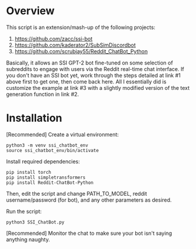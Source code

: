 # Overview
This script is an extension/mash-up of the following projects:
1. https://github.com/zacc/ssi-bot
2. https://github.com/kaderator2/SubSimDiscordbot
3. https://github.com/scrubjay55/Reddit_ChatBot_Python

Basically, it allows an SSI GPT-2 bot fine-tuned on some selection of subreddits to engage with users via the Reddit real-time chat interface.  If you don't have an SSI bot yet, work through the steps detailed at link #1 above first to get one, then come back here.  All I essentially did is customize the example at link #3 with a slightly modified version of the text generation function in link #2.

# Installation
[Recommended] Create a virtual environment:

    python3 -m venv ssi_chatbot_env
    source ssi_chatbot_env/bin/activate

Install required dependencies:

    pip install torch
    pip install simpletransformers
    pip install Reddit-ChatBot-Python

Then, edit the script and change PATH_TO_MODEL, reddit username/password (for bot), and any other parameters as desired.

Run the script:

    python3 SSI_ChatBot.py

[Recommended] Monitor the chat to make sure your bot isn't saying anything naughty.
